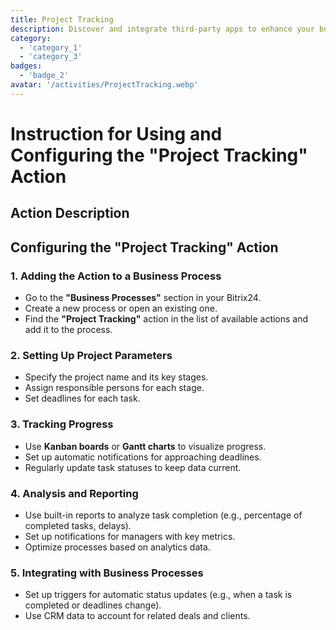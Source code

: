 ```yaml
---
title: Project Tracking
description: Discover and integrate third-party apps to enhance your business.
category: 
  - 'category_1'
  - 'category_3'
badges: 
  - 'badge_2'
avatar: '/activities/ProjectTracking.webp'
---
```

# Instruction for Using and Configuring the "Project Tracking" Action

## Action Description

## **Configuring the "Project Tracking" Action**

### 1. Adding the Action to a Business Process
- Go to the **"Business Processes"** section in your Bitrix24.
- Create a new process or open an existing one.
- Find the **"Project Tracking"** action in the list of available actions and add it to the process.

### 2. Setting Up Project Parameters
- Specify the project name and its key stages.
- Assign responsible persons for each stage.
- Set deadlines for each task.

### 3. Tracking Progress
- Use **Kanban boards** or **Gantt charts** to visualize progress.
- Set up automatic notifications for approaching deadlines.
- Regularly update task statuses to keep data current.

### 4. Analysis and Reporting
- Use built-in reports to analyze task completion (e.g., percentage of completed tasks, delays).
- Set up notifications for managers with key metrics.
- Optimize processes based on analytics data.

### 5. Integrating with Business Processes
- Set up triggers for automatic status updates (e.g., when a task is completed or deadlines change).
- Use CRM data to account for related deals and clients.  

